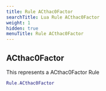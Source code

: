 ```yaml
---
title: Rule ACthac0Factor
searchTitle: Lua Rule ACthac0Factor
weight: 1
hidden: true
menuTitle: Rule ACthac0Factor
---
```

## ACthac0Factor

This represents a ACthac0Factor Rule
```lua
Rule.ACthac0Factor
```